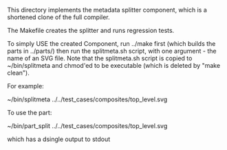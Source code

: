 This directory implements the metadata splitter component, which is a shortened clone of the full compiler.

The Makefile creates the splitter and runs regression tests.

To simply USE the created Component, run ../make first (which builds the parts in ../parts/) then run the splitmeta.sh script, with one argument - the name of an SVG file.  Note that the splitmeta.sh script is copied to ~/bin/splitmeta and chmod'ed to be executable (which is deleted by "make clean").

For example:

~/bin/splitmeta ../../test_cases/composites/top_level.svg

To use the part:

~/bin/part_split ../../test_cases/composites/top_level.svg

which has a dsingle output to stdout

